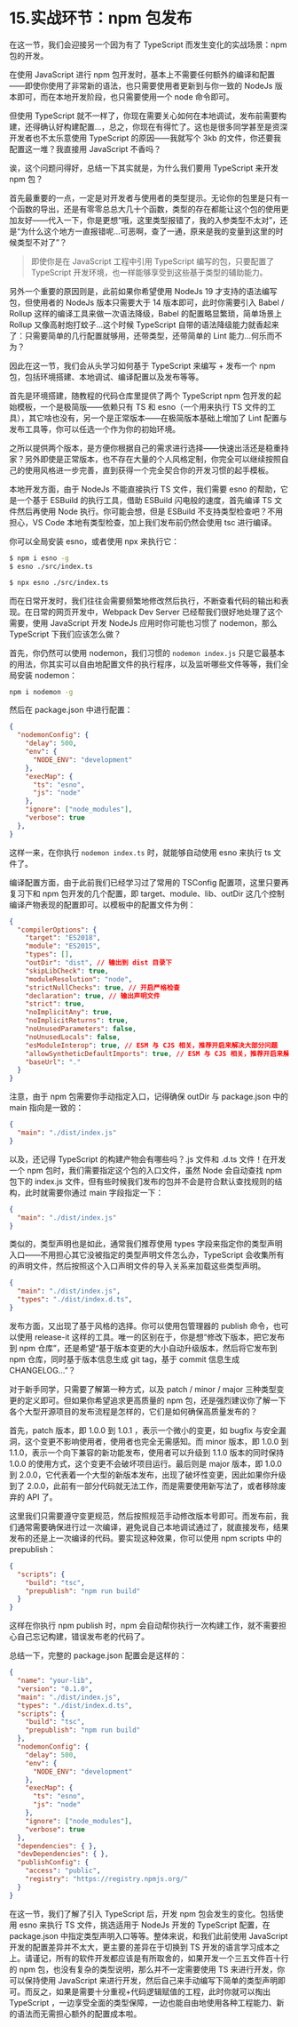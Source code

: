 # 15.实战环节：npm 包发布

在这一节，我们会迎接另一个因为有了 TypeScript 而发生变化的实战场景：npm 包的开发。

在使用 JavaScript 进行 npm 包开发时，基本上不需要任何额外的编译和配置——即使你使用了非常新的语法，也只需要使用者更新到与你一致的 NodeJs 版本即可，而在本地开发阶段，也只需要使用一个 node 命令即可。

但使用 TypeScript 就不一样了，你现在需要关心如何在本地调试，发布前需要构建，还得确认好构建配置...，总之，你现在有得忙了。这也是很多同学甚至是资深开发者也不太乐意使用 TypeScript 的原因——我就写个 3kb 的文件，你还要我配置这一堆？我直接用 JavaScript 不香吗？

诶，这个问题问得好，总结一下其实就是，为什么我们要用 TypeScript 来开发 npm 包？

首先最重要的一点，一定是对开发者与使用者的类型提示。无论你的包里是只有一个函数的导出，还是有零零总总大几十个函数，类型的存在都能让这个包的使用更加友好——代入一下，你是更想“哦，这里类型报错了，我的入参类型不太对”，还是“为什么这个地方一直报错呢...可恶啊，查了一通，原来是我的变量到这里的时候类型不对了”？

> 即使你是在 JavaScript 工程中引用 TypeScript 编写的包，只要配置了 TypeScript 开发环境，也一样能够享受到这些基于类型的辅助能力。

另外一个重要的原因则是，此前如果你希望使用 NodeJs 19 才支持的语法编写包，但使用者的 NodeJs 版本只需要大于 14 版本即可，此时你需要引入 Babel / Rollup 这样的编译工具来做一次语法降级，Babel 的配置略显繁琐，简单场景上 Rollup 又像高射炮打蚊子...这个时候 TypeScript 自带的语法降级能力就香起来了：只需要简单的几行配置就够用，还带类型，还带简单的 Lint 能力...何乐而不为？

因此在这一节，我们会从头学习如何基于 TypeScript 来编写 + 发布一个 npm 包，包括环境搭建、本地调试、编译配置以及发布等等。

首先是环境搭建，随教程的代码仓库里提供了两个 TypeScript npm 包开发的起始模板，一个是极简版——依赖只有 TS 和 esno（一个用来执行 TS 文件的工具），其它啥也没有，另一个是正常版本——在极简版本基础上增加了 Lint 配置与发布工具等，你可以任选一个作为你的初始环境。

之所以提供两个版本，是方便你根据自己的需求进行选择——快速出活还是稳重持家？另外即使是正常版本，也不存在大量的个人风格定制，你完全可以继续按照自己的使用风格进一步完善，直到获得一个完全契合你的开发习惯的起手模板。

本地开发方面，由于 NodeJs 不能直接执行 TS 文件，我们需要 esno 的帮助，它是一个基于 ESBuild 的执行工具，借助 ESBuild 闪电般的速度，首先编译 TS 文件然后再使用 Node 执行。你可能会想，但是 ESBuild 不支持类型检查吧？不用担心，VS Code 本地有类型检查，加上我们发布前仍然会使用 tsc 进行编译。

你可以全局安装 esno，或者使用 npx 来执行它：

```bash
$ npm i esno -g
$ esno ./src/index.ts

$ npx esno ./src/index.ts
```

而在日常开发时，我们往往会需要频繁地修改然后执行，不断查看代码的输出和表现。在日常的网页开发中，Webpack Dev Server 已经帮我们很好地处理了这个需要，使用 JavaScript 开发 NodeJs 应用时你可能也习惯了 nodemon，那么 TypeScript 下我们应该怎么做？

首先，你仍然可以使用 nodemon，我们习惯的 `nodemon index.js` 只是它最基本的用法，你其实可以自由地配置文件的执行程序，以及监听哪些文件等等，我们全局安装 nodemon：

```bash
npm i nodemon -g
```

然后在 package.json 中进行配置：

```json
{
  "nodemonConfig": {
    "delay": 500,
    "env": {
      "NODE_ENV": "development"
    },
    "execMap": {
      "ts": "esno",
      "js": "node"
    },
    "ignore": ["node_modules"],
    "verbose": true
  },
}
```

这样一来，在你执行 `nodemon index.ts` 时，就能够自动使用 esno 来执行 ts 文件了。

编译配置方面，由于此前我们已经学习过了常用的 TSConfig 配置项，这里只要再复习下和 npm 包开发的几个配置，即 target、module、lib、outDir 这几个控制编译产物表现的配置即可。以模板中的配置文件为例：

```json
{
  "compilerOptions": {
    "target": "ES2018",
    "module": "ES2015",
    "types": [],
    "outDir": "dist", // 输出到 dist 目录下
    "skipLibCheck": true,
    "moduleResolution": "node",
    "strictNullChecks": true, // 开启严格检查
    "declaration": true, // 输出声明文件
    "strict": true,
    "noImplicitAny": true,
    "noImplicitReturns": true,
    "noUnusedParameters": false,
    "noUnusedLocals": false,
    "esModuleInterop": true, // ESM 与 CJS 相关，推荐开启来解决大部分问题
    "allowSyntheticDefaultImports": true, // ESM 与 CJS 相关，推荐开启来解决大部分问题
    "baseUrl": "."
  }
}
```

注意，由于 npm 包需要你手动指定入口，记得确保 outDir 与 package.json 中的 main 指向是一致的：

```json
{
  "main": "./dist/index.js"
}
```

以及，还记得 TypeScript 的构建产物会有哪些吗？.js 文件和 .d.ts 文件！在开发一个 npm 包时，我们需要指定这个包的入口文件，虽然 Node 会自动查找 npm 包下的 index.js 文件，但有些时候我们发布的包并不会是符合默认查找规则的结构，此时就需要你通过 main 字段指定一下：

```json
{
  "main": "./dist/index.js"
}
```

类似的，类型声明也是如此，通常我们推荐使用 types 字段来指定你的类型声明入口——不用担心其它没被指定的类型声明文件怎么办，TypeScript 会收集所有的声明文件，然后按照这个入口声明文件的导入关系来加载这些类型声明。

```json
{
  "main": "./dist/index.js",
  "types": "./dist/index.d.ts",
}
```

发布方面，又出现了基于风格的选择。你可以使用包管理器的 publish 命令，也可以使用 release-it 这样的工具。唯一的区别在于，你是想“修改下版本，把它发布到 npm 仓库”，还是希望“基于版本变更的大小自动升级版本，然后将它发布到 npm 仓库，同时基于版本信息生成 git tag，基于 commit 信息生成 CHANGELOG...”？

对于新手同学，只需要了解第一种方式，以及 patch / minor / major 三种类型变更的定义即可。但如果你希望追求更高质量的 npm 包，还是强烈建议你了解一下各个大型开源项目的发布流程是怎样的，它们是如何确保高质量发布的？

首先，patch 版本，即 1.0.0 到 1.0.1 ，表示一个微小的变更，如 bugfix 与安全漏洞，这个变更不影响使用者，使用者也完全无需感知。而 minor 版本，即 1.0.0 到 1.1.0，表示一个向下兼容的新功能发布，使用者可以升级到 1.1.0 版本的同时保持 1.0.0 的使用方式，这个变更不会破坏项目运行。最后则是 major 版本，即 1.0.0 到 2.0.0，它代表着一个大型的新版本发布，出现了破坏性变更，因此如果你升级到了 2.0.0，此前有一部分代码就无法工作，而是需要使用新写法了，或者移除废弃的 API 了。

这里我们只需要遵守变更规范，然后按照规范手动修改版本号即可。而发布前，我们通常需要确保进行过一次编译，避免说自己本地调试通过了，就直接发布，结果发布的还是上一次编译的代码。要实现这种效果，你可以使用 npm scripts 中的 prepublish：

```json
{
  "scripts": {
    "build": "tsc",
    "prepublish": "npm run build"
  }
}
```

这样在你执行 npm publish 时，npm 会自动帮你执行一次构建工作，就不需要担心自己忘记构建，错误发布老的代码了。

总结一下，完整的 package.json 配置会是这样的：

```json
{
  "name": "your-lib",
  "version": "0.1.0",
  "main": "./dist/index.js",
  "types": "./dist/index.d.ts",
  "scripts": {
    "build": "tsc",
    "prepublish": "npm run build"
  },
  "nodemonConfig": {
    "delay": 500,
    "env": {
      "NODE_ENV": "development"
    },
    "execMap": {
      "ts": "esno",
      "js": "node"
    },
    "ignore": ["node_modules"],
    "verbose": true
  },
  "dependencies": { },
  "devDependencies": { },
  "publishConfig": {
    "access": "public",
    "registry": "https://registry.npmjs.org/"
  }
}
```

在这一节，我们了解了引入 TypeScript 后，开发 npm 包会发生的变化。包括使用 esno 来执行 TS 文件，挑选适用于 NodeJs 开发的 TypeScript 配置，在 package.json 中指定类型声明入口等等。整体来说，和我们此前使用 JavaScript 开发的配置差异并不太大，更主要的差异在于切换到 TS 开发的语言学习成本之上。请谨记，所有的软件开发都应该是有所取舍的，如果开发一个三五文件百十行的 npm 包，也没有复杂的类型说明，那么并不一定需要使用 TS 来进行开发，你可以保持使用 JavaScript 来进行开发，然后自己来手动编写下简单的类型声明即可。而反之，如果是需要十分重视+代码逻辑赋值的工程，此时你就可以掏出 TypeScript ，一边享受全面的类型保障，一边也能自由地使用各种工程能力、新的语法而无需担心额外的配置成本啦。